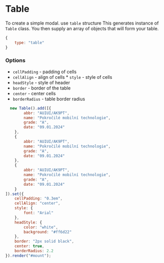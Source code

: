 # Table
To create a simple modal. use ```table``` structure
This generates instance of ```Table``` class.
You then supply an array of objects that will form your table.

```js
{
    type: "table"
}
```

### Options
* ```cellPadding``` - padding of cells
* ```cellAlign``` - align of cells
* ```style``` - style of cells  
* ```headStyle``` - style of header
* ```border``` - border of the table
* ```center``` - center cells
* ```borderRadius``` - table border radius

```js
  new Table().add([{
        abbr: "AUIUI/AK9PT",
        name: "Pokročilé mobilní technologie",
        grade: "A",
        date: "09.01.2024"
    },
    {
        abbr: "AUIUI/AK9PT",
        name: "Pokročilé mobilní technologie",
        grade: "A",
        date: "09.01.2024"
    },
    {
        abbr: "AUIUI/AK9PT",
        name: "Pokročilé mobilní technologie",
        grade: "A",
        date: "09.01.2024"
    }
]).set({
    cellPadding: "0.3em",
    cellAlign: "center",
    style: {
        font: "Arial"
    },
    headStyle: {
        color: "white",
        background: "#ff6d22"
    },
    border: "2px solid black",
    center: true,
    borderRadius: 2.2
}).render("#mount");
 
```


